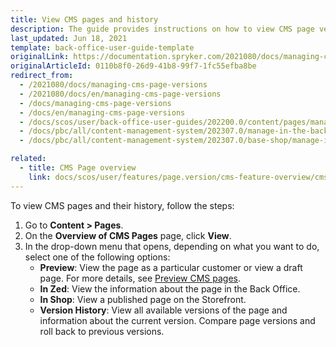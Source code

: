 ```yaml
---
title: View CMS pages and history
description: The guide provides instructions on how to view CMS page versions, roll back to a specific version or view SEO information in the Back Office.
last_updated: Jun 18, 2021
template: back-office-user-guide-template
originalLink: https://documentation.spryker.com/2021080/docs/managing-cms-page-versions
originalArticleId: 0110b8f0-26d9-41b8-99f7-1fc55efba8be
redirect_from:
  - /2021080/docs/managing-cms-page-versions
  - /2021080/docs/en/managing-cms-page-versions
  - /docs/managing-cms-page-versions
  - /docs/en/managing-cms-page-versions
  - /docs/scos/user/back-office-user-guides/202200.0/content/pages/managing-cms-page-versions.html
  - /docs/pbc/all/content-management-system/202307.0/manage-in-the-back-office/pages/manage-cms-page-versions.html
  - /docs/pbc/all/content-management-system/202307.0/base-shop/manage-in-the-back-office/pages/manage-cms-page-versions.html

related:
  - title: CMS Page overview
    link: docs/scos/user/features/page.version/cms-feature-overview/cms-pages-overview.html
---
```


To view CMS pages and their history, follow the steps:

1. Go to **Content&nbsp;<span aria-label="and then">></span> Pages**.
2. On the **Overview of CMS Pages** page, click **View**.
3. In the drop-down menu that opens, depending on what you want to do, select one of the following options:
    *  **Preview**: View the page as a particular customer or view a draft page. For more details, see [Preview CMS pages](/docs/pbc/all/content-management-system/{{page.version}}/base-shop/manage-in-the-back-office/pages/preview-cms-pages.html).
    *  **In Zed**: View the information about the page in the Back Office.
    *  **In Shop**: View a published page on the Storefront.
    *  **Version History**: View all available versions of the page and information about the current version. Compare page versions and roll back to previous versions.
